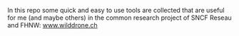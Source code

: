 In this repo some quick and easy to use tools are collected that are useful for me (and maybe others) in the common research project of SNCF Reseau and FHNW: www.wilddrone.ch 

